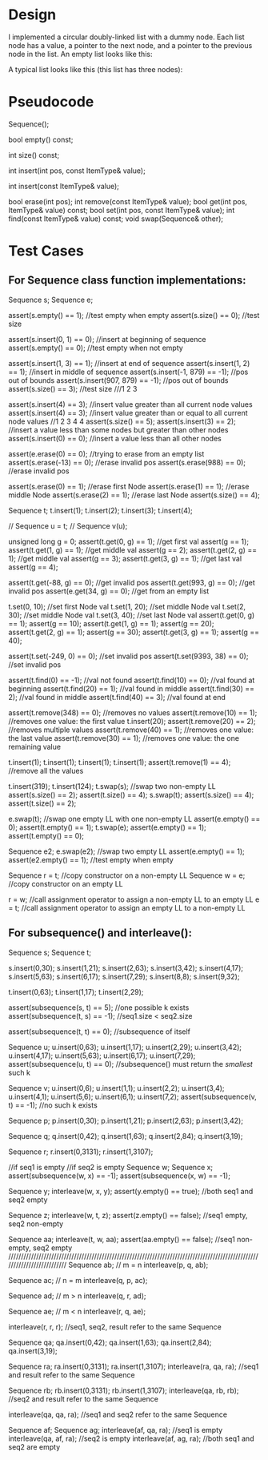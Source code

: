 #  Design
I implemented a circular doubly-linked list with a dummy node. Each list node has a value, a pointer to the next node, and a pointer to the previous node in the list.
An empty list looks like this:

A typical list looks like this (this list has three nodes):

# Pseudocode
Sequence();

bool empty() const;

int size() const;

int insert(int pos, const ItemType& value);

int insert(const ItemType& value);

bool erase(int pos);
int remove(const ItemType& value);
bool get(int pos, ItemType& value) const;
bool set(int pos, const ItemType& value);
int find(const ItemType& value) const;
void swap(Sequence& other);

# Test Cases
## For Sequence class function implementations:
Sequence s;
Sequence e;

assert(s.empty() == 1); //test empty when empty
assert(s.size() == 0); //test size

assert(s.insert(0, 1) == 0); //insert at beginning of sequence
assert(s.empty() == 0); //test empty when not empty

assert(s.insert(1, 3) == 1); //insert at end of sequence
assert(s.insert(1, 2) == 1); //insert in middle of sequence
assert(s.insert(-1, 879) == -1); //pos out of bounds
assert(s.insert(907, 879) == -1); //pos out of bounds
assert(s.size() == 3); //test size
///1 2 3

assert(s.insert(4) == 3); //insert value greater than all current node values
assert(s.insert(4) == 3); //insert value greater than or equal to all current node values
//1 2 3 4 4
assert(s.size() == 5);
assert(s.insert(3) == 2); //insert a value less than some nodes but greater than other nodes
assert(s.insert(0) == 0); //insert a value less than all other nodes

assert(e.erase(0) == 0); //trying to erase from an empty list
assert(s.erase(-13) == 0); //erase invalid pos
assert(s.erase(988) == 0); //erase invalid pos

assert(s.erase(0) == 1); //erase first Node
assert(s.erase(1) == 1); //erase middle Node
assert(s.erase(2) == 1); //erase last Node
assert(s.size() == 4);

Sequence t;
t.insert(1);
t.insert(2);
t.insert(3);
t.insert(4);

//   Sequence u = t;
//   Sequence v(u);

unsigned long g = 0;
assert(t.get(0, g) == 1); //get first val
assert(g == 1);
assert(t.get(1, g) == 1);  //get middle val
assert(g == 2);
assert(t.get(2, g) == 1);  //get middle val
assert(g == 3);
assert(t.get(3, g) == 1);  //get last val
assert(g == 4);

assert(t.get(-88, g) == 0); //get invalid pos
assert(t.get(993, g) == 0); //get invalid pos
assert(e.get(34, g) == 0); //get from an empty list

t.set(0, 10); //set first Node val
t.set(1, 20); //set middle Node val
t.set(2, 30); //set middle Node val
t.set(3, 40); //set last Node val
assert(t.get(0, g) == 1);
assert(g == 10);
assert(t.get(1, g) == 1);
assert(g == 20);
assert(t.get(2, g) == 1);
assert(g == 30);
assert(t.get(3, g) == 1);
assert(g == 40);

assert(t.set(-249, 0) == 0); //set invalid pos
assert(t.set(9393, 38) == 0); //set invalid pos

assert(t.find(0) == -1); //val not found
assert(t.find(10) == 0); //val found at beginning
assert(t.find(20) == 1); //val found in middle
assert(t.find(30) == 2); //val found in middle
assert(t.find(40) == 3); //val found at end

assert(t.remove(348) == 0); //removes no values
assert(t.remove(10) == 1); //removes one value: the first value
t.insert(20);
assert(t.remove(20) == 2); //removes multiple values
assert(t.remove(40) == 1); //removes one value: the last value
assert(t.remove(30) == 1); //removes one value: the one remaining value

t.insert(1);
t.insert(1);
t.insert(1);
t.insert(1);
assert(t.remove(1) == 4); //remove all the values

t.insert(319);
t.insert(124);
t.swap(s); //swap two non-empty LL
assert(s.size() == 2);
assert(t.size() == 4);
s.swap(t);
assert(s.size() == 4);
assert(t.size() == 2);

e.swap(t); //swap one empty LL with one non-empty LL
assert(e.empty() == 0);
assert(t.empty() == 1);
t.swap(e);
assert(e.empty() == 1);
assert(t.empty() == 0);

Sequence e2;
e.swap(e2); //swap two empty LL
assert(e.empty() == 1);
assert(e2.empty() == 1); //test empty when empty

Sequence r = t; //copy constructor on a non-empty LL
Sequence w = e; //copy constructor on an empty LL

r = w; //call assignment operator to assign a non-empty LL to an empty LL
e = t; //call assignment operator to assign an empty LL to a non-empty LL

## For subsequence() and interleave():
Sequence s;
Sequence t;

s.insert(0,30);
s.insert(1,21);
s.insert(2,63);
s.insert(3,42);
s.insert(4,17);
s.insert(5,63);
s.insert(6,17);
s.insert(7,29);
s.insert(8,8);
s.insert(9,32);

t.insert(0,63);
t.insert(1,17);
t.insert(2,29);

assert(subsequence(s, t) == 5); //one possible k exists
assert(subsequence(t, s) == -1); //seq1.size < seq2.size

assert(subsequence(t, t) == 0); //subsequence of itself

Sequence u;
u.insert(0,63);
u.insert(1,17);
u.insert(2,29);
u.insert(3,42);
u.insert(4,17);
u.insert(5,63);
u.insert(6,17);
u.insert(7,29);
assert(subsequence(u, t) == 0); //subsequence() must return the *smallest* such k

Sequence v;
u.insert(0,6);
u.insert(1,1);
u.insert(2,2);
u.insert(3,4);
u.insert(4,1);
u.insert(5,6);
u.insert(6,1);
u.insert(7,2);
assert(subsequence(v, t) == -1); //no such k exists

Sequence p;
p.insert(0,30);
p.insert(1,21);
p.insert(2,63);
p.insert(3,42);

Sequence q;
q.insert(0,42);
q.insert(1,63);
q.insert(2,84);
q.insert(3,19);

Sequence r;
r.insert(0,3131);
r.insert(1,3107);

//if seq1 is empty
//if seq2 is empty
Sequence w;
Sequence x;
assert(subsequence(w, x) == -1);
assert(subsequence(x, w) == -1);

Sequence y;
interleave(w, x, y);
assert(y.empty() == true); //both seq1 and seq2 empty

Sequence z;
interleave(w, t, z);
assert(z.empty() == false); //seq1 empty, seq2 non-empty

Sequence aa;
interleave(t, w, aa);
assert(aa.empty() == false); //seq1 non-empty, seq2 empty
//////////////////////////////////////////////////////////////////////////////////////////////////////////////////////////
Sequence ab; // m = n
interleave(p, q, ab);

Sequence ac; // n = m
interleave(q, p, ac);

Sequence ad; // m > n
interleave(q, r, ad);

Sequence ae; // m < n
interleave(r, q, ae);

interleave(r, r, r); //seq1, seq2, result refer to the same Sequence

Sequence qa;
qa.insert(0,42);
qa.insert(1,63);
qa.insert(2,84);
qa.insert(3,19);

Sequence ra;
ra.insert(0,3131);
ra.insert(1,3107);
interleave(ra, qa, ra); //seq1 and result refer to the same Sequence


Sequence rb;
rb.insert(0,3131);
rb.insert(1,3107);
interleave(qa, rb, rb); //seq2 and result refer to the same Sequence

interleave(qa, qa, ra); //seq1 and seq2 refer to the same Sequence

Sequence af;
Sequence ag;
interleave(af, qa, ra); //seq1 is empty
interleave(qa, af, ra); //seq2 is empty
interleave(af, ag, ra); //both seq1 and seq2 are empty
